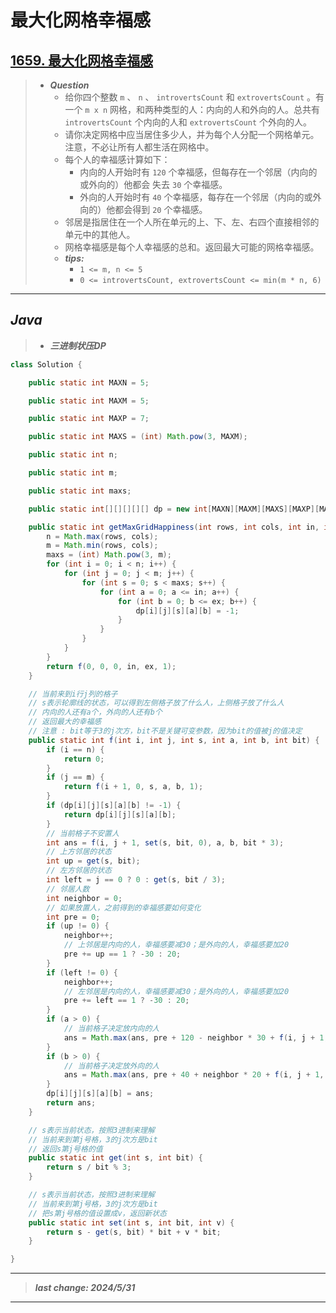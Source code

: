 # 最大化网格幸福感

## [1659. 最大化网格幸福感](https://leetcode.cn/problems/maximize-grid-happiness/)

> - ***Question***
>   - 给你四个整数 `m` 、 `n` 、 `introvertsCount` 和 `extrovertsCount` 。有一个 `m x n` 网格，和两种类型的人：内向的人和外向的人。总共有 `introvertsCount` 个内向的人和 `extrovertsCount` 个外向的人。
>   - 请你决定网格中应当居住多少人，并为每个人分配一个网格单元。注意，不必让所有人都生活在网格中。
>   - 每个人的幸福感计算如下：
>     - 内向的人开始时有 `120` 个幸福感，但每存在一个邻居（内向的或外向的）他都会 失去 `30` 个幸福感。
>     - 外向的人开始时有 `40` 个幸福感，每存在一个邻居（内向的或外向的）他都会得到 `20` 个幸福感。
>   - 邻居是指居住在一个人所在单元的上、下、左、右四个直接相邻的单元中的其他人。
>   - 网格幸福感是每个人幸福感的总和。返回最大可能的网格幸福感。
>   - ***tips:***
>     - `1 <= m, n <= 5`
>     - `0 <= introvertsCount, extrovertsCount <= min(m * n, 6)`

---

## *Java*

> - ***三进制状压DP***

```java
class Solution {

    public static int MAXN = 5;

    public static int MAXM = 5;

    public static int MAXP = 7;

    public static int MAXS = (int) Math.pow(3, MAXM);

    public static int n;

    public static int m;

    public static int maxs;

    public static int[][][][][] dp = new int[MAXN][MAXM][MAXS][MAXP][MAXP];

    public static int getMaxGridHappiness(int rows, int cols, int in, int ex) {
        n = Math.max(rows, cols);
        m = Math.min(rows, cols);
        maxs = (int) Math.pow(3, m);
        for (int i = 0; i < n; i++) {
            for (int j = 0; j < m; j++) {
                for (int s = 0; s < maxs; s++) {
                    for (int a = 0; a <= in; a++) {
                        for (int b = 0; b <= ex; b++) {
                            dp[i][j][s][a][b] = -1;
                        }
                    }
                }
            }
        }
        return f(0, 0, 0, in, ex, 1);
    }

    // 当前来到i行j列的格子
    // s表示轮廓线的状态，可以得到左侧格子放了什么人，上侧格子放了什么人
    // 内向的人还有a个，外向的人还有b个
    // 返回最大的幸福感
    // 注意 : bit等于3的j次方，bit不是关键可变参数，因为bit的值被j的值决定
    public static int f(int i, int j, int s, int a, int b, int bit) {
        if (i == n) {
            return 0;
        }
        if (j == m) {
            return f(i + 1, 0, s, a, b, 1);
        }
        if (dp[i][j][s][a][b] != -1) {
            return dp[i][j][s][a][b];
        }
        // 当前格子不安置人
        int ans = f(i, j + 1, set(s, bit, 0), a, b, bit * 3);
        // 上方邻居的状态
        int up = get(s, bit);
        // 左方邻居的状态
        int left = j == 0 ? 0 : get(s, bit / 3);
        // 邻居人数
        int neighbor = 0;
        // 如果放置人，之前得到的幸福感要如何变化
        int pre = 0;
        if (up != 0) {
            neighbor++;
            // 上邻居是内向的人，幸福感要减30；是外向的人，幸福感要加20
            pre += up == 1 ? -30 : 20;
        }
        if (left != 0) {
            neighbor++;
            // 左邻居是内向的人，幸福感要减30；是外向的人，幸福感要加20
            pre += left == 1 ? -30 : 20;
        }
        if (a > 0) {
            // 当前格子决定放内向的人
            ans = Math.max(ans, pre + 120 - neighbor * 30 + f(i, j + 1, set(s, bit, 1), a - 1, b, bit * 3));
        }
        if (b > 0) {
            // 当前格子决定放外向的人
            ans = Math.max(ans, pre + 40 + neighbor * 20 + f(i, j + 1, set(s, bit, 2), a, b - 1, bit * 3));
        }
        dp[i][j][s][a][b] = ans;
        return ans;
    }

    // s表示当前状态，按照3进制来理解
    // 当前来到第j号格，3的j次方是bit
    // 返回s第j号格的值
    public static int get(int s, int bit) {
        return s / bit % 3;
    }

    // s表示当前状态，按照3进制来理解
    // 当前来到第j号格，3的j次方是bit
    // 把s第j号格的值设置成v，返回新状态
    public static int set(int s, int bit, int v) {
        return s - get(s, bit) * bit + v * bit;
    }

}
```

---

> ***last change: 2024/5/31***

---

